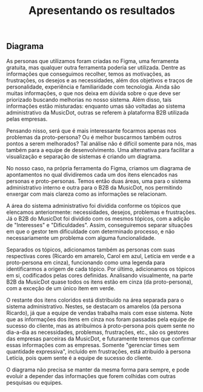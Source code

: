 <div align="center">

# Apresentando os resultados

</div>

<br>

## Diagrama

As personas que utilizamos foram criadas no Figma, uma ferramenta gratuita, mas qualquer outra ferramenta poderia ser utilizada. Dentre as informações que conseguimos recolher, temos as motivações, as frustrações, os desejos e as necessidades, além dos objetivos e traços de personalidade, experiência e familiaridade com tecnologia. Ainda são muitas informações, o que nos deixa em dúvida sobre o que deve ser priorizado buscando melhorias no nosso sistema. Além disso, tais informações estão misturadas: enquanto umas são voltadas ao sistema administrativo da MusicDot, outras se referem à plataforma B2B utilizada pelas empresas.

Pensando nisso, será que é mais interessante focarmos apenas nos problemas da proto-persona? Ou é melhor buscarmos também outros pontos a serem melhorados? Tal análise não é difícil somente para nós, mas também para a equipe de desenvolvimento. Uma alternativa para facilitar a visualização e separação de sistemas é criando um diagrama.

No nosso caso, na própria ferramenta do Figma, criamos um diagrama de apontamentos no qual dividiremos cada um dos itens elencados nas personas e proto-personas. Temos então duas áreas, uma para o sistema administrativo interno e outra para o B2B da MusicDot, nos permitindo enxergar com mais clareza como as informações se relacionam.

A área do sistema administrativo foi dividida conforme os tópicos que elencamos anteriormente: necessidades, desejos, problemas e frustrações. Já o B2B do MusicDot foi dividido com os mesmos tópicos, com a adição de "Interesses" e "Dificuldades". Assim, conseguiremos separar situações em que o gestor tem dificuldade com determinado processo, e não necessariamente um problema com alguma funcionalidade.

Separados os tópicos, adicionamos também as personas com suas respectivas cores (Ricardo em amarelo, Carol em azul, Letícia em verde e a proto-persona em cinza), funcionando como uma legenda para identificarmos a origem de cada tópico. Por último, adicionamos os tópicos em si, codificados pelas cores definidas. Analisando visualmente, na parte B2B da MusicDot quase todos os itens estão em cinza (da proto-persona), com a exceção de um único item em verde.

O restante dos itens coloridos está distribuído na área separada para o sistema administrativo. Nestes, se destacam os amarelos (da persona Ricardo), já que a equipe de vendas trabalha mais com esse sistema. Note que as informações dos itens em cinza nos foram passadas pela equipe de sucesso do cliente, mas as atribuímos à proto-persona pois quem sente no dia-a-dia as necessidades, problemas, frustrações, etc., são os gestores das empresas parceiras da MusicDot, e futuramente teremos que confirmar essas informações com as empresas. Somente "gerenciar times sem quantidade expressiva", incluído em frustrações, está atribuído à persona Letícia, pois quem sente é a equipe de sucesso do cliente.

O diagrama não precisa se manter da mesma forma para sempre, e pode evoluir a depender das informações que forem colhidas com outras pesquisas ou equipes.

